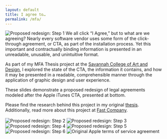 ```yaml
---
layout: default
title: I agree to…
permalink: /mfa/
---
```

![Proposed redesign: Step 1](../assets/images/CTA_redesign_1.jpg "Proposed redesign of digital legal agreements")
We all click “I Agree,” but to what are we agreeing? Nearly every software vendor uses some form of the click-through agreement, or CTA, as part of the installation process. Yet this important and contractually binding information is presented in an unreadable, unusable, and unintuitive format.

As part of my MFA Thesis project at the [Savannah College of Art and Design](http://www.scad.edu), I explored the state of the CTA, the information it contains, and how it may be presented in a readable, comprehensible manner through the application of graphic design and user experience.

These slides demonstrate a proposed redesign of legal agreements modeled after the Apple iTunes CTA, presented at bottom.

Please find the research behind this project in my original [thesis](https://drive.google.com/open?id=0Bz_kqYbQD-PnTmM4MzFDUFh1QW8). Additionally, read more about this project at [Fast Company](https://www.fastcodesign.com/1665000/how-to-fix-the-nightmare-of-apples-terms-of-service).
<br><br>
![Proposed redesign: Step 2](../assets/images/CTA_redesign_2.jpg "Proposed redesign of digital legal agreements")
![Proposed redesign: Step 3](../assets/images/CTA_redesign_3.jpg "Proposed redesign of digital legal agreements")
![Proposed redesign: Step 4](../assets/images/CTA_redesign_4.jpg "Proposed redesign of digital legal agreements")
![Proposed redesign: Step 5](../assets/images/CTA_redesign_5.jpg "Proposed redesign of digital legal agreements")
![Proposed redesign: Step 6](../assets/images/CTA_redesign_6.jpg "Proposed redesign of digital legal agreements")
![Original Apple terms of service agreement](../assets/images/itunes-license.jpg "Original Apple terms of service agreement")
